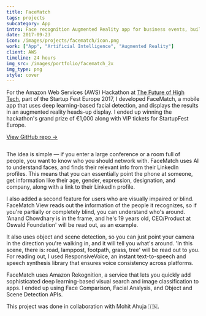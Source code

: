 ```yaml
---
title: FaceMatch
tags: projects
subcategory: App
intro: Face recognition Augmented Reality app for business events, built at the AWS Hackathon for StartupFest Europe.
date: 2017-09-23
icon: /images/projects/facematch/icon.png
work: ["App", "Artificial Intelligence", "Augmented Reality"]
client: AWS
timeline: 24 hours
img_src: /images/portfolio/facematch_2x
img_type: png
style: cover
---
```


For the Amazon Web Services (AWS) Hackathon at [The Future of High Tech](http://www.thefutureofhightech.com/), part of the Startup Fest Europe 2017, I developed FaceMatch, a mobile app that uses deep learning-based facial detection, and displays the results in an augmented reality heads-up display. I ended up winning the hackathon's grand prize of €1,000 along with VIP tickets for StartupFest Europe.

[View GitHub repo &rarr;](https://github.com/AnandChowdhary/facematch)

<div class="two-images shadow">
  <div><img alt="" src="/images/projects/facematch/1.jpg"></div>
  <div><img alt="" src="/images/projects/facematch/2.jpg"></div>
</div>

The idea is simple — if you enter a large conference or a room full of people, you want to know who you should network with. FaceMatch uses AI to understand faces, and finds their relevant info from their LinkedIn profiles. This means that you can essentially point the phone at someone, get information like their age, gender, expression, designation, and company, along with a link to their LinkedIn profile.

I also added a second feature for users who are visually impaired or blind. FaceMatch View reads out the information of the people it recognizes, so if you're partially or completely blind, you can understand who's around. 'Anand Chowdhary is in the frame, and he's 19 years old, CEO/Product at Oswald Foundation' will be read out, as an example.

It also uses object and scene detection, so you can just point your camera in the direction you're walking in, and it will tell you what's around. 'In this scene, there is: road, lamppost, footpath, grass, tree' will be read out to you. For reading out, I used ResponsiveVoice, an instant text-to-speech and speech synthesis library that ensures voice consistency across platforms.

FaceMatch uses Amazon Rekognition, a service that lets you quickly add sophisticated deep learning-based visual search and image classification to apps. I ended up using Face Comparison, Facial Analysis, and Object and Scene Detection APIs.

<div class="image"><img alt="" src="/images/portfolio/facematch_2x.png"></div>

<footer>This project was done in collaboration with Mohit Ahuja 🇮🇳.</footer>
